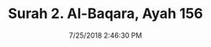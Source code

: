 ---
title       : "Surah 2. Al-Baqara, Ayah 156"
date        : 7/25/2018 2:46:30 PM
draft       : false
type        : "quran"
layout      : "compare"
BookCode    : "CMP"
SurahNumber : "2"
AyahNumber  : "156"
TotalAyah   : "286"
---